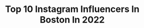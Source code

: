 ---
title: Top 10 Instagram Influencers In Boston In 2022
description: >-
  Find top Instagram influencers in Boston in 2022. Most popular hashtags: #boston #liketkit #ad.
platform: Instagram
hits: 2033
text_top: Analyze the most popular Instagram accounts on inBeat.
text_bottom: Our database holds 2033 Instagram influencers like this in Boston, United States for you to collaborate.
profiles:
  - username: "maggiemacdonald"
    fullname: >-
      Maggie MacDonald
    bio: >-
      Boston
    location: "United States"
    followers: 192121
    engagement: 1431
    commentsToLikes: 0.004493
    id: ck5zt6mnrzu670i14y1jc91xm
    verified: false
    hashtags: ""
  - username: "boston"
    fullname: >-
      Boston.com
    bio: >-
      Share your great shots of Boston using #bostondotcom and #HowToBoston and you could be featured.
    location: "United States"
    followers: 350783
    engagement: 210
    commentsToLikes: 0.006854
    id: ck0vzq4xhacl00i19eaf52et9
    verified: true
    hashtags: ""
  - username: "tsavvv"
    fullname: >-
      Tim Savage
    bio: >-
      Boston
    location: "United States"
    followers: 3953
    engagement: 1377
    commentsToLikes: 0.047049
    id: ck5hglnyy3fot0i11jcpnumal
    verified: false
    hashtags: "#rossnorman"
  - username: "laanuhh"
    fullname: >-
      Lana Nguyen ❥ Travel
    bio: >-
      📍Boston Explore↟Yoga↟Create ≫ ≫ Roam the roads Wander the world ≪ ≪ Travel Ambassador➳@contiki $100 off code CONTIKILANA100
    location: "United States"
    followers: 20216
    engagement: 1061
    commentsToLikes: 0.105971
    id: ck5hfws99zqsf0i11x1vcfr75
    verified: false
    hashtags: "#chooseyourmindset, #ad, #imafan, #mobostonrenewed"
  - username: "liliibooo"
    fullname: >-
      Lili ♡
    bio: >-
      Boston @lavishhlii @liliiboo_
    location: "United States"
    followers: 31047
    engagement: 1093
    commentsToLikes: 0.043489
    id: ckap6p6sogue50i7809uee5ls
    verified: false
    hashtags: "#explorepage, #ad, #explore, #alamourthelabel"
  - username: "_happygocurly_"
    fullname: >-
      Ailsa (A-L-SA)
    bio: >-
      Certified nurse midwife(CNM) 👶🏽 From Boston to Miami📍 https://www.liketoknow.it/_happygocurly_ happygocurlyae@gmail.com #milspouse #happygocurlywhw
    location: "United States"
    followers: 39474
    engagement: 516
    commentsToLikes: 0.061465
    id: ck138blq1ffhy0i19laukykwv
    verified: false
    hashtags: "#ltkcurves, #liketkit, #ltkstyletip, #ltkunder50"
  - username: "lilywunders"
    fullname: >-
      Lily | Lily Wunders
    bio: >-
      📍Hong Kong 香港🇭🇰 - based | Boston native 🇺🇸 ✨Traveler✨Content Creator Read my latest!!
    location: "United States"
    followers: 6350
    engagement: 1453
    commentsToLikes: 0.099409
    id: ck8t9p6z8ou1f0j789mkksvxh
    verified: false
    hashtags: "#hongkongtravel, #hongkongview, #exploreeverywhere, #discoverhongkong"
  - username: "kristinhhj"
    fullname: >-
      Kristin Twomey ⭐️
    bio: >-
      💍 PJT 👶🏼 Tighe’s mom 🐶 pitbull mom x 2 💫 owner of @shophollishayes 📍Boston 💌 kristin@hollishayes.com
    location: "United States"
    followers: 8083
    engagement: 919
    commentsToLikes: 0.094130
    id: ckaoz1iu3jz6q0i78g3r0be7a
    verified: false
    hashtags: "#babyty, #liketkit, #ltkfamily, #nationalsonsday"
  - username: "allldatjazz"
    fullname: >-
      Jazz
    bio: >-
      oVo ♏ 🦂Boston🍀 ICU RN👩🏾‍⚕️🏥 🏫 Mommy 👦🏾👶🏾👶🏾 @hichairchronicles
    location: "United States"
    followers: 2414
    engagement: 1772
    commentsToLikes: 0.155085
    id: ckap78l8lj0ok0i78y640587h
    verified: false
    hashtags: "#tresequis, #xmen, #boymom, #babyboy"
  - username: "chasingdrwhite"
    fullname: >-
      𝐂𝐡𝐫𝐢𝐬𝐭𝐢𝐚𝐧𝐚 𝐌. 𝐖𝐡𝐢𝐭𝐞
    bio: >-
      Boston 📍 Full time DMD student 👩🏽‍⚕️, Full time plant mom (10) 🌿 𝒟𝓇. 𝒲𝒽𝒾𝓉𝑒, in the making 🦄 1913 🔺 UCF AlumKnight
    location: "United States"
    followers: 2200
    engagement: 2541
    commentsToLikes: 0.071125
    id: ckf5w8nzyr93e0j23twejie4i
    verified: false
    hashtags: "#naturalhair, #twa, #boston, #studentdoctor"
---